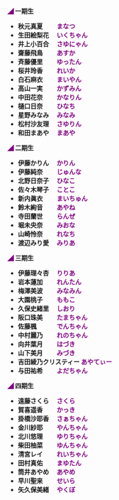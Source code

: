 **<font color=purple>◢</font> 一期生**

- **秋元真夏　 　<font color=purple>まなつ</font>**
- **生田絵梨花 　<font color=purple>いくちゃん</font>**
- **井上小百合 　<font color=purple>さゆにゃん</font>**
- **齋藤飛鳥 　　<font color=purple>あすか</font>**
- **斉藤優里　 　<font color=purple>ゆったん</font>**
- **桜井玲香 　　<font color=purple>れいか</font>**
- **白石麻衣 　　<font color=purple>まいやん</font>**
- **高山一実　 　<font color=purple>かずみん</font>**
- **中田花奈 　　<font color=purple>かなりん</font>**
- **樋口日奈 　　<font color=purple>ひなち</font>**
- **星野みなみ 　<font color=purple>みなみ</font>**
- **松村沙友理 　<font color=purple>さゆりん</font>**
- **和田まあや 　<font color=purple>まあや</font>**



**<font color=purple>◢</font> 二期生**

- **伊藤かりん 　<font color=purple>かりん</font>**
- **伊藤純奈 　　<font color=purple>じゅんな</font>**
- **北野日奈子 　<font color=purple>ひなこ</font>**
- **佐々木琴子 　<font color=purple>ことこ</font>**
- **新内眞衣 　　<font color=purple>まいちゅん</font>**
- **鈴木絢音　 　<font color=purple>あやね</font>**
- **寺田蘭世 　　<font color=purple>らんぜ</font>**
- **堀未央奈　 　<font color=purple>みおな</font>**
- **山崎怜奈 　　<font color=purple>れなち</font>**
- **渡辺みり愛 　<font color=purple>みりあ</font>**



**<font color=purple>◢</font> 三期生**

- **伊藤理々杏 　<font color=purple>りりあ</font>**
- **岩本蓮加 　　<font color=purple>れんたん</font>**
- **梅澤美波 　　<font color=purple>みなみん</font>**
- **大園桃子 　　<font color=purple>ももこ</font>**
- **久保史緒里 　<font color=purple>しおり</font>**
- **阪口珠美 　　<font color=purple>たまちゃん</font>**
- **佐藤楓 　　　<font color=purple>でんちゃん</font>**
- **中村麗乃 　　<font color=purple>れのちゃん</font>**
- **向井葉月 　　<font color=purple>はづき</font>**
- **山下美月 　　<font color=purple>みづき</font>**
- **吉田綾乃クリスティー <font color=purple>あやてぃー</font>**
- **与田祐希 　　<font color=purple>よだちゃん</font>**



**<font color=purple>◢</font> 四期生**

- **遠藤さくら 　<font color=purple>さくら</font>**
- **賀喜遥香 　　<font color=purple>かっき</font>**
- **掛橋沙耶香 　<font color=purple>さぁちゃん</font>**
- **金川紗耶 　　<font color=purple>やんちゃん</font>**
- **北川悠理 　　<font color=purple>ゆりちゃん</font>**
- **柴田柚菜 　　<font color=purple>ゆんちゃん</font>**
- **清宮レイ 　　<font color=purple>れいちゃん</font>**
- **田村真佑 　　<font color=purple>まゆたん</font>**
- **筒井あやめ 　<font color=purple>あやめ</font>**
- **早川聖来 　　<font color=purple>せいら</font>**
- **矢久保美緒 　<font color=purple>やくぼ</font>**

